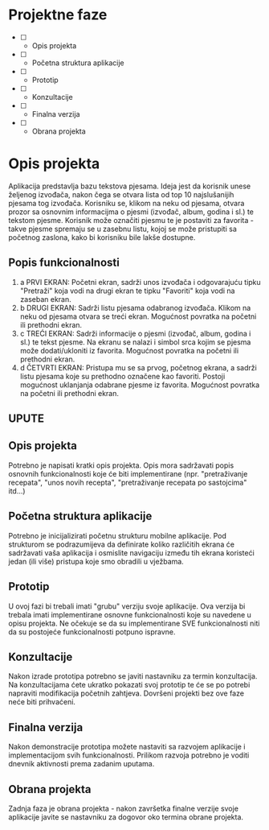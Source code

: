 # Projektne faze
- [ ] - Opis projekta
- [ ] - Početna struktura aplikacije
- [ ] - Prototip
- [ ] - Konzultacije
- [ ] - Finalna verzija
- [ ] - Obrana projekta

# Opis projekta
Aplikacija predstavlja bazu tekstova pjesama. Ideja jest da korisnik unese željenog izvođača, nakon čega se otvara lista od top 10 najslušanijih pjesama tog izvođača. Korisniku se, klikom na neku od pjesama, otvara prozor sa osnovnim informacijma o pjesmi (izvođač, album, godina i sl.) te tekstom pjesme. Korisnik može označiti pjesmu te je postaviti za favorita - takve pjesme spremaju se u zasebnu listu, kojoj se može pristupiti sa početnog zaslona, kako bi korisniku bile lakše dostupne.

## Popis funkcionalnosti
1. a PRVI EKRAN: Početni ekran, sadrži unos izvođača i odgovarajuću tipku "Pretraži" koja vodi na drugi ekran te tipku "Favoriti" koja vodi na zaseban ekran.
2. b DRUGI EKRAN: Sadrži listu pjesama odabranog izvođača. Klikom na neku od pjesama otvara se treći ekran. Mogućnost povratka na početni ili prethodni ekran.
3. c TREĆI EKRAN: Sadrži informacije o pjesmi (izvođač, album, godina i sl.) te tekst pjesme. Na ekranu se nalazi i simbol srca kojim se pjesma može dodati/ukloniti iz favorita. Mogućnost povratka na početni ili prethodni ekran.
4. d ČETVRTI EKRAN: Pristupa mu se sa prvog, početnog ekrana, a sadrži listu pjesama koje su prethodno označene kao favoriti. Postoji mogućnost uklanjanja odabrane pjesme iz favorita. Mogućnost povratka na početni ili prethodni ekran.



## UPUTE
## Opis projekta
Potrebno je napisati kratki opis projekta.
Opis mora sadržavati popis osnovnih funkcionalnosti koje će biti implementirane (npr. "pretraživanje recepata", "unos novih recepta", "pretraživanje recepata po sastojcima" itd...)

## Početna struktura aplikacije
Potrebno je inicijalizirati početnu strukturu mobilne aplikacije.
Pod strukturom se podrazumijeva da definirate koliko različitih ekrana će sadržavati vaša aplikacija i osmislite navigaciju između tih ekrana koristeći jedan (ili više) pristupa koje smo obradili u vježbama.

## Prototip
U ovoj fazi bi trebali imati "grubu" verziju svoje aplikacije. Ova verzija bi trebala imati implementirane osnovne funkcionalnosti koje su navedene u opisu projekta. Ne očekuje se da su implementirane SVE funkcionalnosti niti da su postojeće funkcionalnosti potpuno ispravne.

## Konzultacije
Nakon izrade prototipa potrebno se javiti nastavniku za termin konzultacija. Na konzultacijama ćete ukratko pokazati svoj prototip te će se po potrebi napraviti modifikacija početnih zahtjeva. Dovršeni projekti bez ove faze neće biti prihvaćeni.

## Finalna verzija
Nakon demonstracije prototipa možete nastaviti sa razvojem aplikacije i implementacijom svih funkcionalnosti. Prilikom razvoja potrebno je voditi dnevnik aktivnosti prema zadanim uputama.

## Obrana projekta
Zadnja faza je obrana projekta - nakon završetka finalne verzije svoje aplikacije javite se nastavniku za dogovor oko termina obrane projekta.
